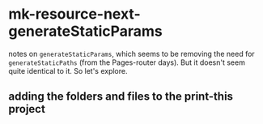 # mk-resource-next-generateStaticParams

notes on `generateStaticParams`, which seems to be removing the need for `generateStaticPaths` (from the Pages-router days). But it doesn't seem quite identical to it. So let's explore.

## adding the folders and files to the print-this project


